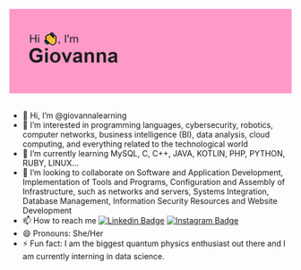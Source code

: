 <img align="left" alt="Coding" width="auto" src="https://github.com/giovannalearning/giovannalearning/blob/main/header.png">&nbsp;


- 👋 Hi, I’m @giovannalearning
- 👀 I’m interested in programming languages, cybersecurity, robotics, computer networks, business intelligence (BI), data analysis, cloud computing, and everything related to the technological world
- 🌱 I’m currently learning MySQL, C, C++, JAVA, KOTLIN, PHP, PYTHON, RUBY, LINUX...
- 💞️ I’m looking to collaborate on Software and Application Development, Implementation of Tools and Programs, Configuration and Assembly of Infrastructure, such as networks and servers, Systems Integration, Database Management, Information Security Resources and Website Development
- 📫 How to reach me [![Linkedin Badge](https://img.shields.io/badge/-giovannamnz-pink?style=flat-square&logo=Linkedin&logoColor=white&link=https://www.linkedin.com/in/giovannamnz/)](https://www.linkedin.com/in/giovannamnz/) [![Instagram Badge](https://img.shields.io/badge/-giovannamnz-pink?style=flat-square&logo=instagram&logoColor=white&link=https://instagram.com/giovannamnz/)](https://instagram.com/giovannamnz)
- 😄 Pronouns: She/Her
- ⚡ Fun fact: I am the biggest quantum physics enthusiast out there and I am currently interning in data science.

<!---
giovannalearning/giovannalearning is a ✨ special ✨ repository because its `README.md` (this file) appears on your GitHub profile.
You can click the Preview link to take a look at your changes.
--->
